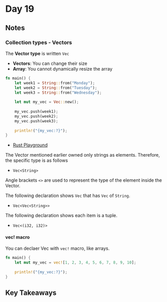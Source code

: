 # Day 19

## Notes

### Collection types - Vectors

The **Vector type** is written `Vec`

- **Vectors**: You can change their size
- **Array**: You cannot dynamically resize the array

```rust
fn main() {
    let week1 = String::from("Monday");
    let week2 = String::from("Tuesday");
    let week3 = String::from("Wednesday");
    
    let mut my_vec = Vec::new();
    
    my_vec.push(week1);
    my_vec.push(week2);
    my_vec.push(week3);
    
    println!("{my_vec:?}");
}
```

- [Rust Playground](https://play.rust-lang.org/?version=stable&mode=debug&edition=2021&gist=117b2a7f235eb1ebec498ef940ded043)

The Vector mentioned earlier owned only strings as elements. Therefore, the specific type is as follows

- `Vec<String>`

Angle brackets `<>` are used to represent the type of the element inside the Vector.

The following declaration shows `Vec` that has `Vec` of `String`.

- `Vec<Vec<String>>`

The following declaration shows each item is a tuple.

- `Vec<(i32, i32)>`

#### vec! macro

You can declaer Vec with `vec!` macro, like arrays.

```rust
fn main() {
    let mut my_vec = vec![1, 2, 3, 4, 5, 6, 7, 8, 9, 10];
    
    println!("{my_vec:?}");
}
```

## Key Takeaways
